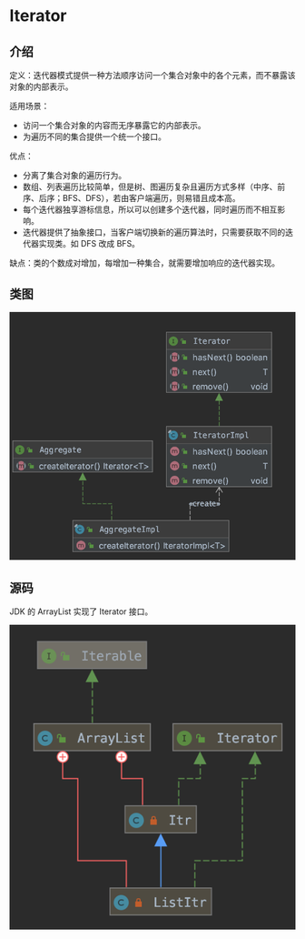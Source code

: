 # Iterator

## 介绍

定义：迭代器模式提供一种方法顺序访问一个集合对象中的各个元素，而不暴露该对象的内部表示。

适用场景：

* 访问一个集合对象的内容而无序暴露它的内部表示。
* 为遍历不同的集合提供一个统一个接口。

优点：

* 分离了集合对象的遍历行为。
* 数组、列表遍历比较简单，但是树、图遍历复杂且遍历方式多样（中序、前序、后序；BFS、DFS），若由客户端遍历，则易错且成本高。
* 每个迭代器独享游标信息，所以可以创建多个迭代器，同时遍历而不相互影响。
* 迭代器提供了抽象接口，当客户端切换新的遍历算法时，只需要获取不同的迭代器实现类。如 DFS 改成 BFS。

缺点：类的个数成对增加，每增加一种集合，就需要增加响应的迭代器实现。

## 类图

![](../../../.gitbook/assets/image%20%2896%29.png)

## 源码

JDK 的 ArrayList 实现了 Iterator 接口。

![](../../../.gitbook/assets/image%20%28214%29.png)

